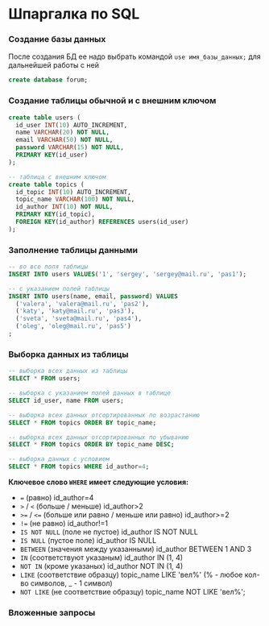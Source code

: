 Шпаргалка по SQL
================



### Создание базы данных

После создания БД ее надо выбрать командой `use имя_базы_данных;` для дальнейшей работы с ней

```sql
create database forum;
```


### Создание таблицы обычной и с внешним ключом

```sql
create table users (
  id_user INT(10) AUTO_INCREMENT,
  name VARCHAR(20) NOT NULL,
  email VARCHAR(50) NOT NULL,
  password VARCHAR(15) NOT NULL,
  PRIMARY KEY(id_user)
);

-- таблица с внешним ключом
create table topics (
  id_topic INT(10) AUTO_INCREMENT,
  topic_name VARCHAR(100) NOT NULL,
  id_author INT(10) NOT NULL,
  PRIMARY KEY(id_topic),
  FOREIGN KEY(id_author) REFERENCES users(id_user)
);
```


### Заполнение таблицы данными

```sql
-- во все поля таблицы
INSERT INTO users VALUES('1', 'sergey', 'sergey@mail.ru', 'pas1');

-- с указанием полей таблицы
INSERT INTO users(name, email, password) VALUES
  ('valera', 'valera@mail.ru', 'pas2'),
  ('katy', 'katy@mail.ru', 'pas3'),
  ('sveta', 'sveta@mail.ru', 'pas4'),
  ('oleg', 'oleg@mail.ru', 'pas5')
;
```

### Выборка данных из таблицы

```sql
-- выборка всех данных из таблицы
SELECT * FROM users;

-- выборка с указанием полей данных в таблице
SELECT id_user, name FROM users;

-- выборка всех данных отсортированных по возрастанию
SELECT * FROM topics ORDER BY topic_name;

-- выборка всех данных отсортированных по убыванию
SELECT * FROM topics ORDER BY topic_name DESC;

-- выборка данных с условием
SELECT * FROM topics WHERE id_author=4;
```

**Ключевое слово `WHERE` имеет следующие условия:**
- `=` (равно) id_author=4
- `>` / `<` (больше / меньше) id_author>2
- `>=` / `<=`  (больше или равно / меньше или равно) id_author>=2
- `!=` (не равно) id_author!=1
- `IS NOT NULL` (поле не пустое) id_author IS NOT NULL
- `IS NULL` (пустое поле) id_author IS NULL
- `BETWEEN` (значения между указанными) id_author BETWEEN 1 AND 3
- `IN` (соответствуют указаным) id_author IN (1, 4)
- `NOT IN` (кроме указаных) id_author NOT IN (1, 4)
- `LIKE` (соответствие образцу) topic_name LIKE 'вел%' (% - любое кол-во символов, _ - 1 символ)
- `NOT LIKE` (не соответствие образцу) topic_name NOT LIKE 'вел%';


### Вложенные запросы

```sql

```